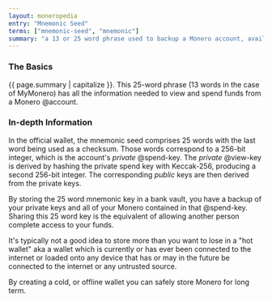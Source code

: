 ```yaml
---
layout: moneropedia
entry: "Mnemonic Seed"
terms: ["mnemonic-seed", "mnemonic"]
summary: "a 13 or 25 word phrase used to backup a Monero account, available in a number of languages"
---
```


### The Basics

{{ page.summary | capitalize }}. This 25-word phrase (13 words in the case of MyMonero) has all the information needed to view and spend funds from a Monero @account.

### In-depth Information

In the official wallet, the mnemonic seed comprises 25 words with the last word being used as a checksum. Those words correspond to a 256-bit integer, which is the account's *private* @spend-key. The *private* @view-key is derived by hashing the private spend key with Keccak-256, producing a second 256-bit integer. The corresponding *public* keys are then derived from the private keys.

By storing the 25 word mnemonic key in a bank vault, you have a backup of your private keys and all of your Monero contained in that @spend-key.  Sharing this 25 word key is the equivalent of allowing another person complete access to your funds.  

It's typically not a good idea to store more than you want to lose in a "hot wallet" aka a wallet which is currently or has ever been connected to the internet or loaded onto any device that has or may in the future be connected to the internet or any untrusted source.  

By creating a cold, or offline wallet you can safely store Monero for long term.  
